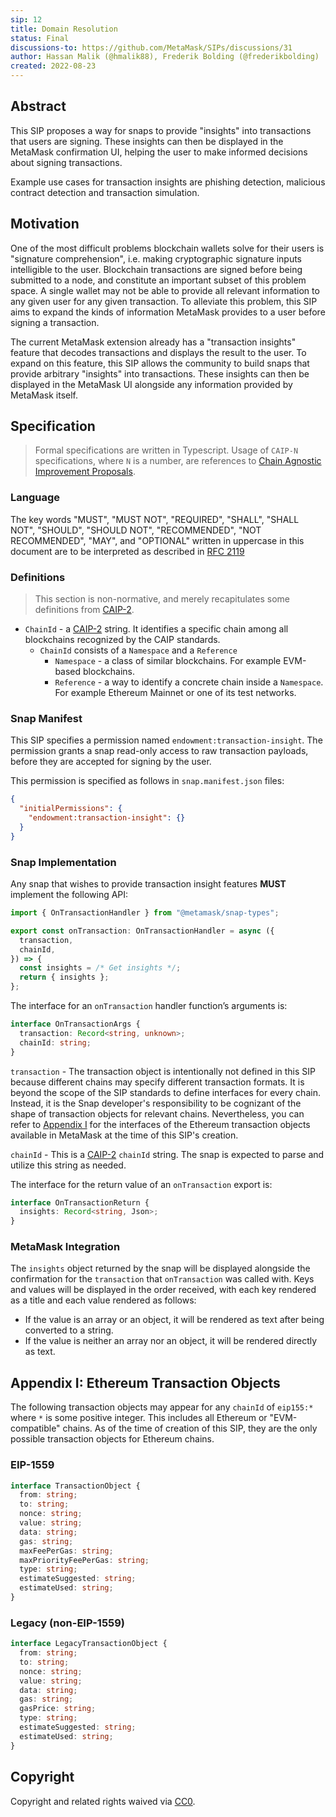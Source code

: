 ```yaml
---
sip: 12
title: Domain Resolution
status: Final
discussions-to: https://github.com/MetaMask/SIPs/discussions/31
author: Hassan Malik (@hmalik88), Frederik Bolding (@frederikbolding)
created: 2022-08-23
---
```


## Abstract

This SIP proposes a way for snaps to provide "insights" into transactions that users are signing. These insights can then be displayed in the MetaMask confirmation UI, helping the user to make informed decisions about signing transactions.

Example use cases for transaction insights are phishing detection, malicious contract detection and transaction simulation.

## Motivation

One of the most difficult problems blockchain wallets solve for their users is "signature comprehension", i.e. making cryptographic signature inputs intelligible to the user.
Blockchain transactions are signed before being submitted to a node, and constitute an important subset of this problem space.
A single wallet may not be able to provide all relevant information to any given user for any given transaction.
To alleviate this problem, this SIP aims to expand the kinds of information MetaMask provides to a user before signing a transaction.

The current MetaMask extension already has a "transaction insights" feature that decodes transactions and displays the result to the user.
To expand on this feature, this SIP allows the community to build snaps that provide arbitrary "insights" into transactions.
These insights can then be displayed in the MetaMask UI alongside any information provided by MetaMask itself.

## Specification

> Formal specifications are written in Typescript. Usage of `CAIP-N` specifications, where `N` is a number, are references to [Chain Agnostic Improvement Proposals](https://github.com/ChainAgnostic/CAIPs).

### Language

The key words "MUST", "MUST NOT", "REQUIRED", "SHALL", "SHALL NOT",
"SHOULD", "SHOULD NOT", "RECOMMENDED", "NOT RECOMMENDED", "MAY", and
"OPTIONAL" written in uppercase in this document are to be interpreted as described in [RFC 2119](https://www.ietf.org/rfc/rfc2119.txt)

### Definitions

> This section is non-normative, and merely recapitulates some definitions from [CAIP-2](https://github.com/ChainAgnostic/CAIPs/blob/master/CAIPs/caip-2.md).

- `ChainId` - a [CAIP-2](https://github.com/ChainAgnostic/CAIPs/blob/master/CAIPs/caip-2.md) string.
  It identifies a specific chain among all blockchains recognized by the CAIP standards.
  - `ChainId` consists of a `Namespace` and a `Reference`
    - `Namespace` - a class of similar blockchains. For example EVM-based blockchains.
    - `Reference` - a way to identify a concrete chain inside a `Namespace`. For example Ethereum Mainnet or one of its test networks.

### Snap Manifest

This SIP specifies a permission named `endowment:transaction-insight`.
The permission grants a snap read-only access to raw transaction payloads, before they are accepted for signing by the user.

This permission is specified as follows in `snap.manifest.json` files:

```json
{
  "initialPermissions": {
    "endowment:transaction-insight": {}
  }
}
```

### Snap Implementation

Any snap that wishes to provide transaction insight features **MUST** implement the following API:

```typescript
import { OnTransactionHandler } from "@metamask/snap-types";

export const onTransaction: OnTransactionHandler = async ({
  transaction,
  chainId,
}) => {
  const insights = /* Get insights */;
  return { insights };
};
```

The interface for an `onTransaction` handler function’s arguments is:

```typescript
interface OnTransactionArgs {
  transaction: Record<string, unknown>;
  chainId: string;
}
```

`transaction` - The transaction object is intentionally not defined in this SIP because different chains may specify different transaction formats.
It is beyond the scope of the SIP standards to define interfaces for every chain.
Instead, it is the Snap developer's responsibility to be cognizant of the shape of transaction objects for relevant chains.
Nevertheless, you can refer to [Appendix I](#appendix-i-ethereum-transaction-objects) for the interfaces of the Ethereum transaction objects available in MetaMask at the time of this SIP's creation.

`chainId` - This is a [CAIP-2](https://github.com/ChainAgnostic/CAIPs/blob/master/CAIPs/caip-2.md) `chainId` string.
The snap is expected to parse and utilize this string as needed.

The interface for the return value of an `onTransaction` export is:

```typescript
interface OnTransactionReturn {
  insights: Record<string, Json>;
}
```

### MetaMask Integration

The `insights` object returned by the snap will be displayed alongside the confirmation for the `transaction` that `onTransaction` was called with.
Keys and values will be displayed in the order received, with each key rendered as a title and each value rendered as follows:

- If the value is an array or an object, it will be rendered as text after being converted to a string.
- If the value is neither an array nor an object, it will be rendered directly as text.

## Appendix I: Ethereum Transaction Objects

The following transaction objects may appear for any `chainId` of `eip155:*` where `*` is some positive integer.
This includes all Ethereum or "EVM-compatible" chains.
As of the time of creation of this SIP, they are the only possible transaction objects for Ethereum chains.

### EIP-1559

```typescript
interface TransactionObject {
  from: string;
  to: string;
  nonce: string;
  value: string;
  data: string;
  gas: string;
  maxFeePerGas: string;
  maxPriorityFeePerGas: string;
  type: string;
  estimateSuggested: string;
  estimateUsed: string;
}
```

### Legacy (non-EIP-1559)

```typescript
interface LegacyTransactionObject {
  from: string;
  to: string;
  nonce: string;
  value: string;
  data: string;
  gas: string;
  gasPrice: string;
  type: string;
  estimateSuggested: string;
  estimateUsed: string;
}
```

## Copyright

Copyright and related rights waived via [CC0](../LICENSE).
